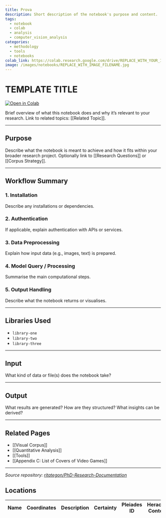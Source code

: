 ```yaml
---
title: Prova
description: Short description of the notebook's purpose and content.
tags:
  - notebook
  - colab
  - analysis
  - computer_vision_analysis
categories:
  - methodology
  - tools
  - notebooks
colab_link: https://colab.research.google.com/drive/REPLACE_WITH_YOUR_ID
image: /images/notebooks/REPLACE_WITH_IMAGE_FILENAME.jpg
---
```


# TEMPLATE TITLE

[![Open in Colab](https://colab.research.google.com/assets/colab-badge.svg)](https://colab.research.google.com/drive/REPLACE_WITH_YOUR_ID)

Brief overview of what this notebook does and why it’s relevant to your research. Link to related topics: [[Related Topic]].

---

## Purpose

Describe what the notebook is meant to achieve and how it fits within your broader research project. Optionally link to [[Research Questions]] or [[Corpus Strategy]].

---

##  Workflow Summary

### 1. Installation  
Describe any installations or dependencies.

### 2. Authentication  
If applicable, explain authentication with APIs or services.

### 3. Data Preprocessing  
Explain how input data (e.g., images, text) is prepared.

### 4. Model Query / Processing  
Summarise the main computational steps.

### 5. Output Handling  
Describe what the notebook returns or visualises.

---

## Libraries Used

- `library-one`
- `library-two`
- `library-three`

---

## Input

What kind of data or file(s) does the notebook take?

---

## Output

What results are generated? How are they structured? What insights can be derived?

---

## Related Pages

- [[Visual Corpus]]
- [[Quantitative Analysis]]
- [[Tools]]
- [[Appendix C: List of Covers of Video Games]]

---

_Source repository: [ritategon/PhD-Research-Documentation](https://github.com/ritategon/PhD-Research-Documentation)_

## Locations

| Name | Coordinates | Description | Certainty | Pleiades ID | Heracles Context |
|------|-------------|-------------|-----------|-------------|------------------|